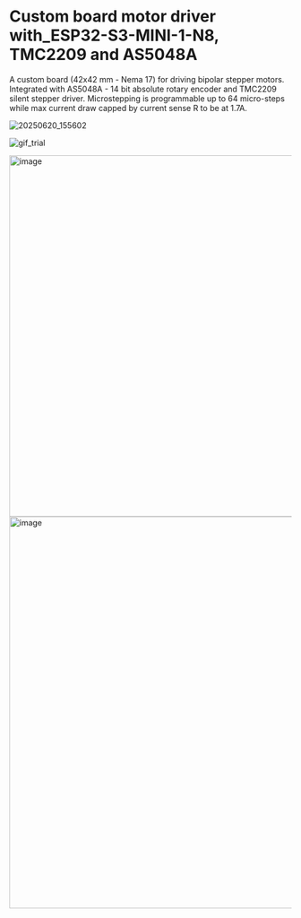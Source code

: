 # Custom board motor driver with_ESP32-S3-MINI-1-N8, TMC2209 and AS5048A
A custom board (42x42 mm - Nema 17) for driving bipolar stepper motors. Integrated with AS5048A - 14 bit absolute rotary encoder and TMC2209 silent stepper driver. Microstepping is programmable up to 64 micro-steps while max current draw capped by current sense R to be at 1.7A. 

![20250620_155602](https://github.com/user-attachments/assets/c91060f0-1195-481e-982d-4d8b5fedbf82)

![gif_trial](https://github.com/user-attachments/assets/1b6940cd-14e0-415a-816c-d20a1f4de3b3)


<img width="627" height="645" alt="image" src="https://github.com/user-attachments/assets/81935060-abe0-47bc-b858-8f0d8dafd299" />


<img width="650" height="699" alt="image" src="https://github.com/user-attachments/assets/04e8d3c1-361b-4de2-9062-1433bed657f7" />
